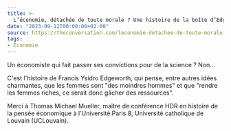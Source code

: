 ```yaml
---
title: >-
  L’économie, détachée de toute morale ? Une histoire de la boîte d’Edgeworth
date: "2023-09-12T00:00:00+02:00"
source: https://theconversation.com/leconomie-detachee-de-toute-morale-une-histoire-de-la-boite-dedgeworth-206331
tags:
- Économie
---
```


Un économiste qui fait passer ses convictions pour de la science ? Non...

C'est l'histoire de Francis Ysidro Edgeworth, qui pense, entre autres idées charmantes, que les femmes sont "des moindres hommes" et que "rendre les femmes riches, ce serait donc gâcher des ressources".

Merci à Thomas Michael Mueller, maître de conférence HDR en histoire de la pensée économique à l'Université Paris 8, Université catholique de Louvain (UCLouvain).